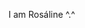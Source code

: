 I am Rosáline ^.^

<!---
rmbettencourt/rmbettencourt is a ✨ special ✨ repository because its `README.md` (this file) appears on your GitHub profile.
You can click the Preview link to take a look at your changes.
--->
